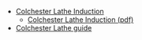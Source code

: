 * [Colchester Lathe Induction](https://docs.google.com/document/d/1whbfxdLTcfQS8cOBA9otzSAE_OljpWGSl9V8XFd4dLM/edit?usp=sharing)
  - [Colchester Lathe Induction (pdf)](./documents/InductionSheetColchesterLathe.pdf)
* [Colchester Lathe guide](https://github.com/swindonmakers/wiki/wiki/Colchester-Lathe-Guide)

